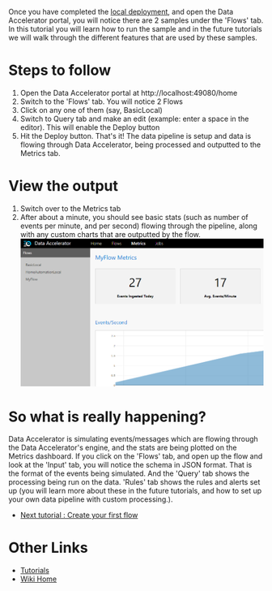 Once you have completed the [local deployment](https://github.com/Microsoft/data-accelerator/wiki/Local-mode-with-Docker), and open the Data Accelerator portal, you will notice there are 2 samples under the 'Flows' tab. In this tutorial you will learn how to run the sample and in the future tutorials we will walk through the different features that are used by these samples. 

# Steps to follow
1. Open the Data Accelerator portal at http://localhost:49080/home
2. Switch to the 'Flows' tab. You will notice 2 Flows 
3. Click on any one of them (say, BasicLocal)
4. Switch to Query tab and make an edit (example: enter a space in the editor). This will enable the Deploy button 
5. Hit the Deploy button. That's it! The data pipeline is setup and data is flowing through Data Accelerator, being processed and outputted to the Metrics tab.

# View the output
1. Switch over to the Metrics tab
2. After about a minute, you should see basic stats (such as number of events per minute, and per second) flowing through the pipeline, along with any custom charts that are outputted by the flow.  <br/>
	![Metrics](./tutorials/images/Tutorial1-4.png)<br/>

# So what is really happening? 
Data Accelerator is simulating events/messages which are flowing through the Data Accelerator's engine, and the stats are being plotted on the Metrics dashboard. If you click on the 'Flows' tab, and open up the flow and look at the 'Input' tab, you will notice the schema in JSON format. That is the format of the events being simulated. And the 'Query' tab shows the processing being run on the data. 'Rules' tab shows the rules and alerts set up (you will learn more about these in the future tutorials, and how to set up your own data pipeline with custom processing.). 

* [Next tutorial : Create your first flow](https://github.com/Microsoft/data-accelerator/wiki/Local-Tutorial-Creating-your-first-Flow-in-local-mode)

# Other Links
* [Tutorials](Tutorials)
* [Wiki Home](Home) 